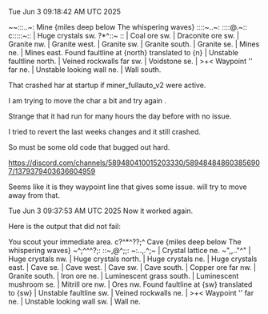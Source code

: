 
Tue Jun  3 09:18:42 AM UTC 2025

~~:::..~: Mine {miles deep below The whispering waves}
::::~..~:
::::@.~::
c:::::~:: | Huge crystals sw.
?*^::~ :: | Coal ore sw.
          | Draconite ore sw.
          | Granite nw.
          | Granite west.
          | Granite sw.
          | Granite south.
          | Granite se.
          | Mines ne.
          | Mines east.
Found faultline at {north} translated to {n}
          | Unstable faultline north.
          | Veined rockwalls far sw.
          | Voidstone se.
          | >+<   Waypoint '' far ne.
          | Unstable looking wall ne.
          | Wall south.

That crashed har at startup if miner_fullauto_v2 were active. 

I am trying to move the char a bit and try again .

Strange that it had run for many hours the day before with no issue. 

I tried to revert the last weeks changes and it still crashed. 

So must be some old code that bugged out hard. 

https://discord.com/channels/589480410015203330/589484848603856907/1379379403636604959


Seems like it is they waypoint line that gives some issue. will try to move away from that. 



Tue Jun  3 09:37:53 AM UTC 2025
Now it worked again. 

Here is the output that did not fail:

You scout your immediate area.
c?^*^??;^ Cave {miles deep below The whispering waves}
~^;^^^?;:
::~,@^;;:
~:..,.^;~ | Crystal lattice ne.
~",,.."^" | Huge crystals nw.
          | Huge crystals north.
          | Huge crystals ne.
          | Huge crystals east.
          | Cave se.
          | Cave west.
          | Cave sw.
          | Cave south.
          | Copper ore far nw.
          | Granite south.
          | Iron ore ne.
          | Luminescent grass south.
          | Luminescent mushroom se.
          | Mitrill ore nw.
          | Ores nw.
Found faultline at {sw} translated to {sw}
          | Unstable faultline sw.
          | Veined rockwalls ne.
          | >+<   Waypoint '' far ne.
          | Unstable looking wall sw.
          | Wall ne.

